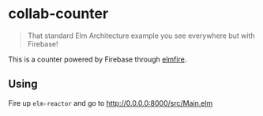 # collab-counter

> That standard Elm Architecture example you see everywhere but with Firebase!

This is a counter powered by Firebase through
[elmfire](https://github.com/ThomasWeiser/elmfire).

## Using

Fire up `elm-reactor` and go to http://0.0.0.0:8000/src/Main.elm
